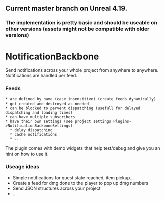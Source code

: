 ## Current master branch on Unreal 4.19.
### The implementation is pretty basic and should be useable on other versions (assets might not be compatible with older versions)

# NotificationBackbone
  Send notifications across your whole project from anywhere to anywhere.
  Notifications are handled per feed.
  
  ### Feeds 
  
    * are defined by name (case insensitive) (create feeds dynamically)
    * get created and destroyed as needed
    * can be blocked to pervent dispatching (usefull for delayed dispatching and loading times)
    * can have multiple subscribers
    * have their own settings (see project settings Plugins->NotificationBackboneSettings)
      * delay dispatching
      * cache notifications
      * ...
 
  The plugin comes with demo widgets that help test/debug and give you an hint on how to use it.

### Useage ideas
  * Simple notifications for quest state reached, item pickup...
  * Create a feed for dmg done to the player to pop up dmg numbers
  * Send JSON structures across your project
  * ...
